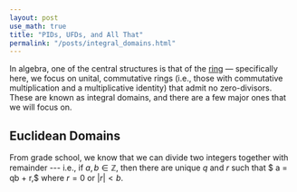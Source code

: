 ```yaml
---
layout: post
use_math: true
title: "PIDs, UFDs, and All That"
permalink: "/posts/integral_domains.html"
---
```


In algebra, one of the central structures is that of the [ring](https://en.wikipedia.org/wiki/Ring_(mathematics)) — specifically here, we focus on unital, commutative rings (i.e., those with commutative multiplication and a multiplicative identity) that admit no zero-divisors. These are known as integral domains, and there are a few major ones that we will focus on.

## Euclidean Domains
From grade school, we know that we can divide two integers together with remainder --- i.e., if $a,b\in \mathbb{Z}$, then there are unique $q$ and $r$ such that $ a = qb + r,$ where $r = 0$ or $|r| < b$. 
